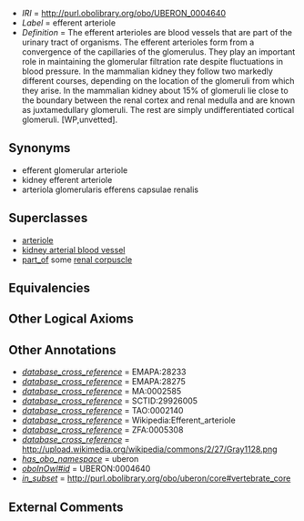  * *IRI* = http://purl.obolibrary.org/obo/UBERON_0004640
 * *Label* = efferent arteriole
 * *Definition* = The efferent arterioles are blood vessels that are part of the urinary tract of organisms. The efferent arterioles form from a convergence of the capillaries of the glomerulus. They play an important role in maintaining the glomerular filtration rate despite fluctuations in blood pressure. In the mammalian kidney they follow two markedly different courses, depending on the location of the glomeruli from which they arise. In the mammalian kidney about 15% of glomeruli lie close to the boundary between the renal cortex and renal medulla and are known as juxtamedullary glomeruli. The rest are simply undifferentiated cortical glomeruli. [WP,unvetted].

## Synonyms

 * efferent glomerular arteriole
 * kidney efferent arteriole
 * arteriola glomerularis efferens capsulae renalis

## Superclasses

 * [arteriole](../../UBERON/80/UBERON_0001980.md)
 * [kidney arterial blood vessel](../../UBERON/44/UBERON_0003644.md)
 * [part_of](../../BFO/50/BFO_0000050.md) some [renal corpuscle](../../UBERON/29/UBERON_0001229.md)

## Equivalencies


## Other Logical Axioms


## Other Annotations

 * *[database_cross_reference](../../ef/oboInOwl#hasDbXref.md)* = EMAPA:28233
 * *[database_cross_reference](../../ef/oboInOwl#hasDbXref.md)* = EMAPA:28275
 * *[database_cross_reference](../../ef/oboInOwl#hasDbXref.md)* = MA:0002585
 * *[database_cross_reference](../../ef/oboInOwl#hasDbXref.md)* = SCTID:29926005
 * *[database_cross_reference](../../ef/oboInOwl#hasDbXref.md)* = TAO:0002140
 * *[database_cross_reference](../../ef/oboInOwl#hasDbXref.md)* = Wikipedia:Efferent_arteriole
 * *[database_cross_reference](../../ef/oboInOwl#hasDbXref.md)* = ZFA:0005308
 * *[database_cross_reference](../../ef/oboInOwl#hasDbXref.md)* = http://upload.wikimedia.org/wikipedia/commons/2/27/Gray1128.png
 * *[has_obo_namespace](../../ce/oboInOwl#hasOBONamespace.md)* = uberon
 * *[oboInOwl#id](../../id/oboInOwl#id.md)* = UBERON:0004640
 * *[in_subset](../../et/oboInOwl#inSubset.md)* = http://purl.obolibrary.org/obo/uberon/core#vertebrate_core

## External Comments


